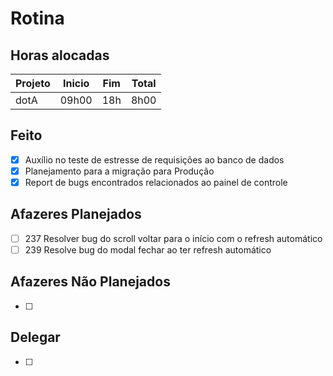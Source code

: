 # Rotina

## Horas alocadas

Projeto | Inicio | Fim | Total
--------|-------|-------|------
dotA    | 09h00 | 18h | 8h00

## Feito

- [x] Auxílio no teste de estresse de requisições ao banco de dados
- [x] Planejamento para a migração para Produção
- [x] Report de bugs encontrados relacionados ao painel de controle

## Afazeres Planejados

- [ ] 237 Resolver bug do scroll voltar para o início com o refresh automático 
- [ ] 239 Resolve bug do modal fechar ao ter refresh automático

## Afazeres Não Planejados

- [ ] 

## Delegar

- [ ] 

<!--stackedit_data:
eyJoaXN0b3J5IjpbLTkxNDkyMTQ4MCwxOTUzNDMwODg1LC0zOD
g1MTA0MjksLTEyNzIwODY5MywtNjk2MDA2OTAyLC00NjY0MjM0
NDMsMjA5NTY3MDI4OSwxMjc1Nzk2NjgsMjcxODEwMTk3LDEzMD
Y0ODEyNzEsLTEyODkzOTA0NDcsMTg2NDA0NTY5NiwtMzQzOTAw
NDAwLDEyOTQyNjQyNjQsLTEzODk5MTIwODUsLTEzNDIyMDUwOD
ksLTgwNTM4OTIxNSwxMTA2Nzk2OTMxLDc4MTE0OTMyLC0xMTcw
MjA4ODEzXX0=
-->